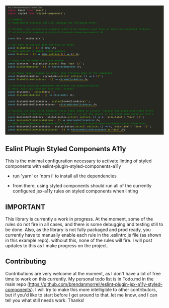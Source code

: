 ![linting examples](https://github.com/brendanmorrell/styled-components-a11y-example/blob/master/example.png)

## Eslint Plugin Styled Components A11y

This is the minimal configuration necessary to activate linting of styled components with eslint-plugin-styled-components-a11y

- run 'yarn' or 'npm i' to install all the dependencies

- from there, using styled components should run all of the currently configured jsx-a11y rules on styled components when linting

## IMPORTANT

This library is currently a work in progress. At the moment, some of the rules do not fire in all cases, and there is some debugging and testing still to be done.
Also, as the library is not fully packaged and prod ready, you currently have to manually enable each rule in the .eslintrc.js file (as shown in this example repo). withoiut this, none of the rules will fire. I will post updates to this as I make progress on the project.

## Contributing

Contributions are very welcome at the moment, as I don't have a lot of free time to work on this currently. My personal todo list is in Todo.md in the main repo (https://github.com/brendanmorrell/eslint-plugin-jsx-a11y-styled-components). I will try to make this more intelligible to other contributors, but if you'd like to start before I get around to that, let me know, and I can tell you what still needs work. Thanks!
